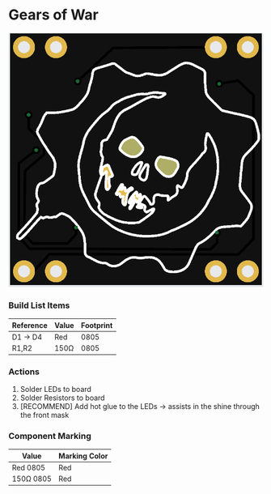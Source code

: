 # Gears of War
<img src="https://github.com/cyberm3n-org/SC_2025/blob/main/ref_images/Gears_of_War-Front.png">

### Build List Items
| Reference | Value | Footprint |
| --- | --- | --- |
| D1 -> D4 | Red | 0805 |
| R1,R2 | 150Ω | 0805 |

### Actions
1. Solder LEDs to board
2. Solder Resistors to board
3. [RECOMMEND] Add hot glue to the LEDs -> assists in the shine through the front mask

### Component Marking
| Value | Marking Color |
| --- | --- |
| Red 0805 | Red |
| 150Ω 0805 | Red |


